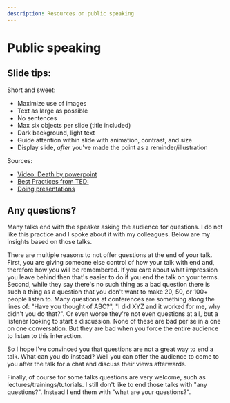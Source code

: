 ```yaml
---
description: Resources on public speaking
---
```


# Public speaking

## Slide tips:

Short and sweet:

* Maximize use of images 
* Text as large as possible
* No sentences
* Max six objects per slide \(title included\)
* Dark background, light text
* Guide attention within slide with animation, contrast, and size
* Display slide, _after_ you've made the point as a reminder/illustration

Sources:

* [Video: Death by powerpoint](https://www.youtube.com/watch?v=Iwpi1Lm6dFo)
* [Best Practices from TED:](https://mobile.twitter.com/Martin_Jordan/status/922114139648069633)
* [Doing presentations](https://github.com/RensDimmendaal/wiki/tree/24c72ea99a493fa343699719fb7abf697f8c3532/index.html)

## Any questions?

Many talks end with the speaker asking the audience for questions. I do not like this practice and I spoke about it with my colleagues. Below are my insights based on those talks.

There are multiple reasons to not offer questions at the end of your talk. First, you are giving someone else control of how your talk with end and, therefore how you will be remembered. If you care about what impression you leave behind then that's easier to do if you end the talk on your terms. Second, while they say there's no such thing as a bad question there is such a thing as a question that you don't want to make 20, 50, or 100+ people listen to. Many questions at conferences are something along the lines of: "Have you thought of ABC?", "I did XYZ and it worked for me, why didn't you do that?". Or even worse they're not even questions at all, but a listener looking to start a discussion. None of these are bad per se in a one on one conversation. But they are bad when you force the entire audience to listen to this interaction.

So I hope I've convinced you that questions are not a great way to end a talk. What can you do instead? Well you can offer the audience to come to you after the talk for a chat and discuss their views afterwards.

Finally, of course for some talks questions are very welcome, such as lectures/trainings/tutorials. I still don't like to end those talks with "any questions?". Instead I end them with "what are your questions?".

